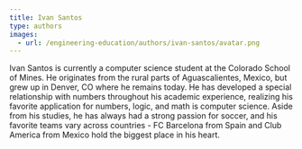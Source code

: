 ```yaml
---
title: Ivan Santos
type: authors
images:
  - url: /engineering-education/authors/ivan-santos/avatar.png 
---
```

Ivan Santos is currently a computer science student at the Colorado School of Mines. He originates from the rural parts of Aguascalientes, Mexico, but grew up in Denver, CO where he remains today. He has developed a special relationship with numbers throughout his academic experience, realizing his favorite application for numbers, logic, and math is computer science. Aside from his studies, he has always had a strong passion for soccer, and his favorite teams vary across countries - FC Barcelona from Spain and Club America from Mexico hold the biggest place in his heart.
